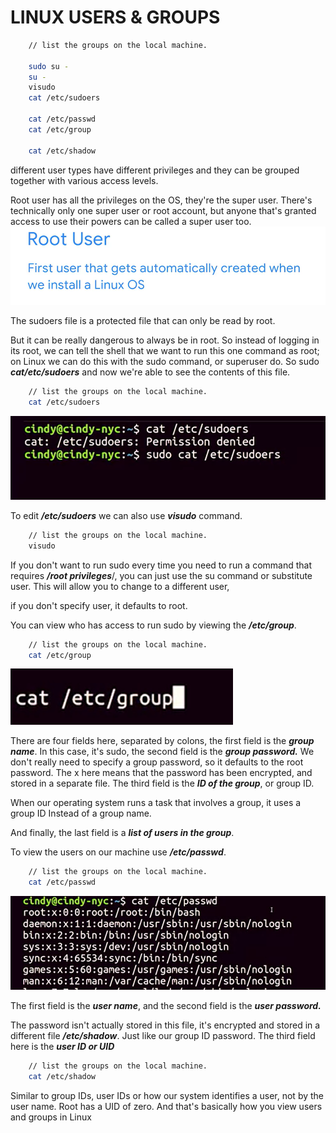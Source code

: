 # LINUX USERS & GROUPS

``` Bash
    // list the groups on the local machine. 

    sudo su -
    su -
    visudo
    cat /etc/sudoers

    cat /etc/passwd
    cat /etc/group

    cat /etc/shadow
```

different user types have different privileges and they can be grouped together with various access levels.

Root user has all the privileges on the OS, they're the super user. There's technically only one super user or root account, but anyone that's granted access to use their powers can be called a super user too. 
![root](images/root.png)

The sudoers file is a protected file that can only be read by root. 

But it can be really dangerous to always be in root. So instead of logging in its root, we can tell the shell that we want to run this one command as root;  on Linux we can do this with the sudo command, or superuser do. So sudo ***cat/etc/sudoers*** and now we're able to see the contents of this file.
``` Bash
    // list the groups on the local machine. 
    cat /etc/sudoers
```
![sudoers](images/sudoers.png)

To edit ***/etc/sudoers*** we can also use ***visudo*** command. 
``` Bash
    // list the groups on the local machine. 
    visudo
```
If you don't want to run sudo every time you need to run a command that requires ***/root privileges***/, you can just use the su command or substitute user. This will allow you to change to a different user, 

if you don't specify user, it defaults to root.

You can view who has access to run sudo by viewing the ***/etc/group***. 
``` Bash
    // list the groups on the local machine. 
    cat /etc/group
``` 
![etc_group](images/etc_group.png)


There are four fields here, separated by colons, the first field is the ***group name***. In this case, it's sudo, the second field is the ***group password.*** We don't really need to specify a group password, so it defaults to the root password. The x here means that the password has been encrypted, and stored in a separate file. 
The third field is the ***ID of the group***, or group ID.

When our operating system runs a task that involves a group, it uses a group ID Instead of a group name. 

And finally, the last field is a ***list of users in the group***. 

To view the users on our machine use  ***/etc/passwd***.
``` Bash
    // list the groups on the local machine. 
    cat /etc/passwd
``` 
![userDetails](images/userDetails.png)

The first field is the ***user name***, and the second field is the ***user password.***

The password isn't actually stored in this file, it's encrypted and stored in a different file ***/etc/shadow***. Just like our group ID password. The third field here is the ***user ID or UID*** 
``` Bash
    // list the groups on the local machine. 
    cat /etc/shadow
``` 
Similar to group IDs, user IDs or how our system identifies a user, not by the user name. Root has a UID of zero. And that's basically how you view users and groups in Linux

